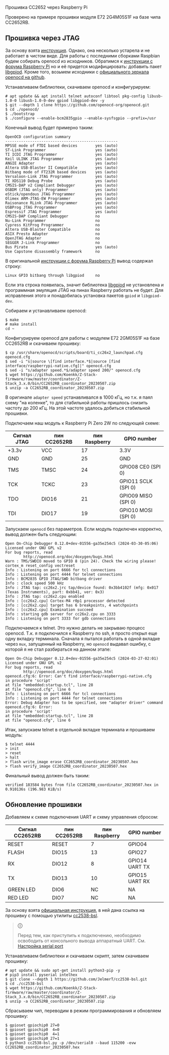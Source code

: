 Прошивка СС2652 через Raspberry Pi

Проверено на примере прошивки модуля E72 2G4M05S1F на базе чипа CC2652RB. 

## Прошивка через JTAG

За основу взята [инструкция](https://gist.github.com/tobiasfrejo/d98e9f4cbbc6893662ab032b06388685). Однако, она несколько устарела и не работает в чистом виде. Для работы с последними сборками Raspbian будем собирать openocd из исходников. Обратимся к [инструкции с форума Raspberry Pi](https://forums.raspberrypi.com/viewtopic.php?t=242212) но и её придется модифицировать: добавить пакет [libgpiod](https://lloydrochester.com/post/hardware/libgpiod-intro-rpi/). Кроме того, возьмем исходники с [официального зеркала openocd на github](https://github.com/openocd-org/openocd).

Устанавливаем библиотеки, скачиваем openocd и конфигурируем:

~~~
# apt update && apt install telnet autoconf libtool pkg-config libusb-1.0-0 libusb-1.0-0-dev gpiod libgpiod-dev -y
$ git --depth 1 clone https://github.com/openocd-org/openocd.git
$ cd ./openocd/
$ ./bootstrap
$ ./configure --enable-bcm2835gpio --enable-sysfsgpio --prefix=/usr
~~~

Конечный вывод будет примерно таким:

~~~
OpenOCD configuration summary
--------------------------------------------------
MPSSE mode of FTDI based devices        yes (auto)
ST-Link Programmer                      yes (auto)
TI ICDI JTAG Programmer                 yes (auto)
Keil ULINK JTAG Programmer              yes (auto)
ANGIE Adapter                           yes (auto)
Altera USB-Blaster II Compatible        yes (auto)
Bitbang mode of FT232R based devices    yes (auto)
Versaloon-Link JTAG Programmer          yes (auto)
TI XDS110 Debug Probe                   yes (auto)
CMSIS-DAP v2 Compliant Debugger         yes (auto)
OSBDM (JTAG only) Programmer            yes (auto)
eStick/opendous JTAG Programmer         yes (auto)
Olimex ARM-JTAG-EW Programmer           yes (auto)
Raisonance RLink JTAG Programmer        yes (auto)
USBProg JTAG Programmer                 yes (auto)
Espressif JTAG Programmer               yes (auto)
CMSIS-DAP Compliant Debugger            no
Nu-Link Programmer                      no
Cypress KitProg Programmer              no
Altera USB-Blaster Compatible           no
ASIX Presto Adapter                     no
OpenJTAG Adapter                        no
SEGGER J-Link Programmer                no
Bus Pirate                              yes (auto)
Use Capstone disassembly framework      no
~~~

В оригинальной [инструкции с форума Raspberry Pi](https://forums.raspberrypi.com/viewtopic.php?t=242212) вывод содержал строку:

~~~
Linux GPIO bitbang through libgpiod     no
~~~

Если эта строка появилась, значит библиотека [libgpiod](https://lloydrochester.com/post/hardware/libgpiod-intro-rpi/) не установлена и программная эмуляция JTAG на пинах Raspberry работать не будет. Для исправления этого и понадобилась установка пакетов `gpiod` и `libgpiod-dev`.

Собираем и устанавливаем openocd:

~~~
$ make
# make install
cd ~
~~~

Конфигурируем openocd для работы с модулем E72 2GM05S1F на базе CC2652RB и скачиваем прошивку:

~~~
$ cp /usr/share/openocd/scripts/board/ti_cc26x2_launchpad.cfg openocd.cfg
$ sed -i "s|source \[find interface.*$|source [find interface/raspberrypi-native.cfg]|" openocd.cfg
$ sed -i "s/adapter speed.*$/adapter speed 200/" openocd.cfg
$ wget https://github.com/Koenkk/Z-Stack-firmware/raw/master/coordinator/Z-Stack_3.x.0/bin/CC2652RB_coordinator_20230507.zip
$ unzip -a CC2652RB_coordinator_20230507.zip
~~~

В оригинале `adapter speed` устанавливался в 1000 кГц, но т.к. я паял схему "на коленке", то для стабильной работы пришлось снизить частоту до 200 кГц. На этой частоте удалось добиться стабильной прошивки.

Подключаем наш модуль к Raspberry Pi Zero 2W по следующей схеме:

| Сигнал JTAG | пин CC2652RB | пин Raspberry | GPIO number         |
|-------------|--------------|---------------|---------------------|
| +3.3v       | VCC          | 17            | 3.3V                |
| GND         | GND          | 25            | GND                 |
| TMS         | TMSC         | 24            | GPIO08 CE0  (SPI 0) |
| TCK         | TCKC         | 23            | GPIO11 SCLK (SPI 0) |
| TDO         | DIO16        | 21            | GPIO09 MISO (SPI 0) |
| TDI         | DIO17        | 19            | GPIO10 MOSI (SPI 0) |

Запускаем `openocd` без параметров. Если модуль подключен корректно, вывод должен быть следующим:

~~~
Open On-Chip Debugger 0.12.0+dev-01556-ga35e254c5 (2024-03-30-05:06)
Licensed under GNU GPL v2
For bug reports, read
        http://openocd.org/doc/doxygen/bugs.html
Warn : TMS/SWDIO moved to GPIO 8 (pin 24). Check the wiring please!
cortex_m reset_config vectreset
Info : Listening on port 6666 for tcl connections
Info : Listening on port 4444 for telnet connections
Info : BCM2835 GPIO JTAG/SWD bitbang driver
Info : clock speed 500 kHz
Info : JTAG tap: cc26x2.jrc tap/device found: 0x3bb4102f (mfg: 0x017 (Texas Instruments), part: 0xbb41, ver: 0x3)
Info : JTAG tap: cc26x2.cpu enabled
Info : [cc26x2.cpu] Cortex-M4 r0p1 processor detected
Info : [cc26x2.cpu] target has 6 breakpoints, 4 watchpoints
Info : [cc26x2.cpu] Examination succeed
Info : starting gdb server for cc26x2.cpu on 3333
Info : Listening on port 3333 for gdb connections
~~~

Подключаемся к telnet. Это нужно делать не закрываю процесс openocd. Т.к. я подключился к Raspberry по ssh, я просто открыл еще одну вкладку терминала. Сначала я пытался работать в одной вкладке через `mux`, запущенный на Raspberry, но `openocd` выдавал ошибку, с которой я не стал разбираться на данном этапе:

~~~
Open On-Chip Debugger 0.12.0+dev-01556-ga35e254c5 (2024-03-27-02:01)
Licensed under GNU GPL v2
For bug reports, read
        http://openocd.org/doc/doxygen/bugs.html
openocd.cfg:6: Error: Can't find interface/raspberrypi-native.cfg
in procedure 'script'
at file "embedded:startup.tcl", line 28
at file "openocd.cfg", line 6
Info : Listening on port 6666 for tcl connections
Info : Listening on port 4444 for telnet connections
Error: Debug Adapter has to be specified, see "adapter driver" command
openocd.cfg:6: Error:
in procedure 'script'
at file "embedded:startup.tcl", line 28
at file "openocd.cfg", line 6
~~~

Итак, запускаем telnet в отдельной вкладке терминала и прошиваем модуль:

~~~
$ telnet 4444
> init
> reset
> halt
> flash write_image erase CC2652RB_coordinator_20230507.hex
> flash verify_image CC2652RB_coordinator_20230507.hex
~~~

Финальный вывод должен быть таким:

~~~
verified 183584 bytes from file CC2652RB_coordinator_20230507.hex in 0.910136s (196.983 KiB/s)
~~~

## Обновление прошивки

Добавляем к схеме подключения UART и схему управления сбросом:

| Сигнал CC2652RB | пин CC2652RB | пин Raspberry | GPIO number    |
|-----------------|--------------|---------------|----------------|
| RESET           | RESET        | 7             | GPIO04         |
| FLASH           | DIO15        | 13            | GPIO27         |
| RX              | DIO12        | 8             | GPIO14 UART TX |
| TX              | DIO13        | 10            | GPIO15 UART RX |
| GREEN LED       | DIO6         | NC            | NA             |
| RED LED         | DIO7         | NC            | NA             |

За основу взята [официальная инструкция](https://www.zigbee2mqtt.io/guide/adapters/#recommended), в ней дана ссылка на прошивку с помощью утилиты [cc2538-bsl](https://github.com/codm/cc2652-raspberry-pi-module#firmware).

> **ⓘ**
>
> Перед тем, как приступить к подключению, необходимо освободить от консольного вывода аппаратный UART.
> См. [Настройка serial port](./CC2530.md#настройка-serial-port)

Устанавливаем библиотеки и скачиваем скрипт, затем скачиваем прошивку:

~~~
# apt update && sudo apt-get install python3-pip -y
# pip3 install pyserial intelhex
$ git clone --depth 1 https://github.com/JelmerT/cc2538-bsl.git
$ cd ./cc2538-bsl
$ wget https://github.com/Koenkk/Z-Stack-firmware/raw/master/coordinator/Z-Stack_3.x.0/bin/CC2652RB_coordinator_20230507.zip
$ unzip -a CC2652RB_coordinator_20230507.zip
~~~

Сбрасываем чип, переводим в режим программирования и обновляем прошивку:

~~~
$ gpioset gpiochip0 27=0
$ gpioset gpiochip0  4=0
$ gpioset gpiochip0  4=1
$ gpioset gpiochip0 27=1
$ python3 cc2538-bsl.py -p /dev/serial0 --baud 115200 -evw CC2652RB_coordinator_20230507.hex
~~~
